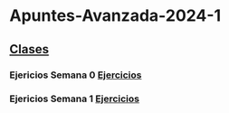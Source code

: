 # Apuntes-Avanzada-2024-1

## [Clases](./Clases/Clases.ipynb)

### Ejericios Semana 0 [Ejercicios](./Ejercicios/Semana-0/)

### Ejericios Semana 1 [Ejercicios](./Ejercicios/Semana-1/)